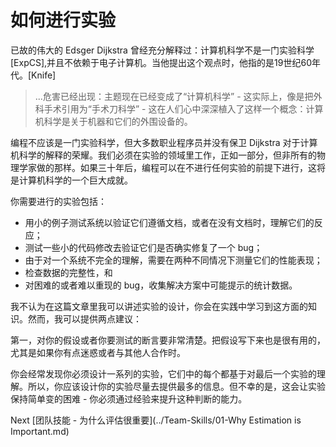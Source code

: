 # 如何进行实验

已故的伟大的 Edsger Dijkstra 曾经充分解释过：计算机科学不是一门实验科学[ExpCS],并且不依赖于电子计算机。当他提出这个观点时，他指的是19世纪60年代。[Knife]

> ...危害已经出现：主题现在已经变成了“计算机科学” - 这实际上，像是把外科手术引用为“手术刀科学” - 这在人们心中深深植入了这样一个概念：计算机科学是关于机器和它们的外围设备的。

编程不应该是一门实验科学，但大多数职业程序员并没有保卫 Dijkstra 对于计算机科学的解释的荣耀。我们必须在实验的领域里工作，正如一部分，但非所有的物理学家做的那样。如果三十年后，编程可以在不进行任何实验的前提下进行，这将是计算机科学的一个巨大成就。

你需要进行的实验包括：
- 用小的例子测试系统以验证它们遵循文档，或者在没有文档时，理解它们的反应；
- 测试一些小的代码修改去验证它们是否确实修复了一个 bug；
- 由于对一个系统不完全的理解，需要在两种不同情况下测量它们的性能表现；
- 检查数据的完整性，和
- 对困难的或者难以重现的 bug，收集解决方案中可能提示的统计数据。

我不认为在这篇文章里我可以讲述实验的设计，你会在实践中学习到这方面的知识。然而，我可以提供两点建议：

第一，对你的假设或者你要测试的断言要非常清楚。把假设写下来也是很有用的，尤其是如果你有点迷惑或者与其他人合作时。

你会经常发现你必须设计一系列的实验，它们中的每个都基于对最后一个实验的理解。所以，你应该设计你的实验尽量去提供最多的信息。但不幸的是，这会让实验保持简单变的困难 - 你必须通过经验来提升这种判断的能力。

Next [团队技能 - 为什么评估很重要](../Team-Skills/01-Why Estimation is Important.md)
